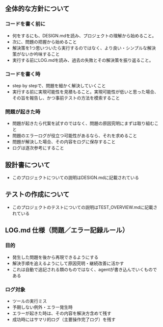 ## 全体的な方針について

### コードを書く前に
- 何をするにも、DESIGN.mdを読み、プロジェクトの理解から始めること。
- 次に、問題の把握から始めること
- 解決策を1つ思いついたら実行するのではなく、より良い・シンプルな解決策がないか吟味すること
- 実行する前にLOG.mdを読み、過去の失敗とその解決策を振り返ること。

### コードを書く時
- step by stepで、問題を細かく解決していくこと
- 実行する前に実現可能性を見積もること。実現可能性が低いと思った場合、その旨を報告し、かつ事前テストの方法を模索すること

### 問題が起きた時
- 問題が起きたら代案を試すのではなく、問題の原因究明にまずは取り組むこと
- 問題のエラーログが役立つ可能性があるなら、それを求めること
- 問題が解決した場合、その内容をログに保存すること
- ログは逐次参考にすること

## 設計書について
- このプロジェクトについての説明はDESIGN.mdに記載されている

## テストの作成について
- このプロジェクトのテストについての説明はTEST_OVERVIEW.mdに記載されている


## LOG.md 仕様（問題／エラー記録ルール）

### 目的
- 発生した問題を後から再現できるようにする  
- 解決手順を追えるようにして原因究明・継続改善に活かす  
- これは自動で追記される類のものではなく、agentが書き込んでいくものである

### ログ対象
- ツールの実行ミス
- 予期しない例外・エラー発生時  
- エラーが起きた時は、その内容を解決方含めて残す
- 成功時にはサマリ的ログ（主要操作完了ログ）を残す  


